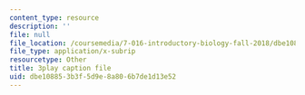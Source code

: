 ```yaml
---
content_type: resource
description: ''
file: null
file_location: /coursemedia/7-016-introductory-biology-fall-2018/dbe108853b3f5d9e8a806b7de1d13e52_SA8dRTq3qUA.vtt
file_type: application/x-subrip
resourcetype: Other
title: 3play caption file
uid: dbe10885-3b3f-5d9e-8a80-6b7de1d13e52
---
```


